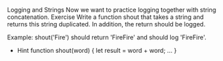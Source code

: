 Logging and Strings
Now we want to practice logging together with string concatenation.
Exercise
Write a function shout that takes a string and returns this string duplicated. In addition, the return should be logged.

Example: shout('Fire') should return 'FireFire' and should log 'FireFire'.
- Hint
function shout(word) {
  let result = word + word;
  ...
}